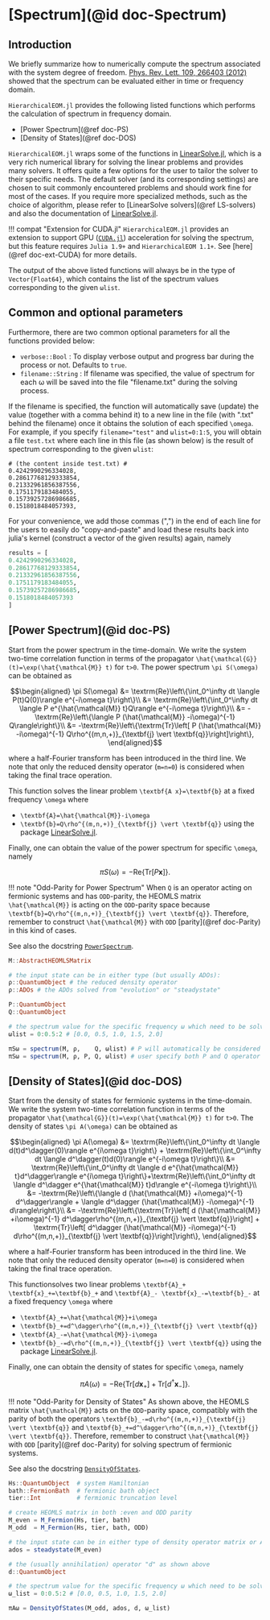 # [Spectrum](@id doc-Spectrum)

## Introduction
We briefly summarize how to numerically compute the spectrum associated with the system degree of freedom. [Phys. Rev. Lett. 109, 266403 (2012)](https://link.aps.org/doi/10.1103/PhysRevLett.109.266403) showed that the spectrum can be evaluated either in time or frequency domain.

`HierarchicalEOM.jl` provides the following listed functions which performs the calculation of spectrum in frequency domain.

 - [Power Spectrum](@ref doc-PS)
 - [Density of States](@ref doc-DOS)

`HierarchicalEOM.jl` wraps some of the functions in [LinearSolve.jl](http://linearsolve.sciml.ai/stable/), which is a very rich numerical library for solving the linear problems and provides many solvers. It offers quite a few options for the user to tailor the solver to their specific needs. The default solver (and its corresponding settings) are chosen to suit commonly encountered problems and should work fine for most of the cases. If you require more specialized methods, such as the choice of algorithm, please refer to [LinearSolve solvers](@ref LS-solvers) and also the documentation of [LinearSolve.jl](http://linearsolve.sciml.ai/stable/).

!!! compat "Extension for CUDA.jl"
    `HierarchicalEOM.jl` provides an extension to support GPU ([`CUDA.jl`](https://github.com/JuliaGPU/CUDA.jl)) acceleration for solving the spectrum, but this feature requires `Julia 1.9+` and `HierarchicalEOM 1.1+`. See [here](@ref doc-ext-CUDA) for more details.

The output of the above listed functions will always be in the type of `Vector{Float64}`, which contains the list of the spectrum values corresponding to the given `ωlist`.

## Common and optional parameters
Furthermore, there are two common optional parameters for all the functions provided below:
- `verbose::Bool` : To display verbose output and progress bar during the process or not. Defaults to `true`.
- `filename::String` : If filename was specified, the value of spectrum for each ω will be saved into the file "filename.txt" during the solving process.

If the filename is specified, the function will automatically save (update) the value (together with a comma behind it) to a new line in the file (with ".txt" behind the filename) once it obtains the solution of each specified ``\omega``. For example, if you specify `filename="test"` and `ωlist=0:1:5`, you will obtain a file `test.txt` where each line in this file (as shown below) is the result of spectrum corresponding to the given `ωlist`:
```
# (the content inside test.txt) #
0.4242990296334028,
0.28617768129333854,
0.21332961856387556,
0.1751179183484055,
0.15739257286986685,
0.1518018484057393,

```

For your convenience, we add those commas (",") in the end of each line for the users to easily do "copy-and-paste" and load these results back into julia's kernel (construct a vector of the given results) again, namely

```julia
results = [
0.4242990296334028,
0.28617768129333854,
0.21332961856387556,
0.1751179183484055,
0.15739257286986685,
0.1518018484057393
]
```

## [Power Spectrum](@id doc-PS)
Start from the power spectrum in the time-domain. We write the system two-time correlation function in terms of the propagator ``\hat{\mathcal{G}}(t)=\exp(\hat{\mathcal{M}} t)`` for ``t>0``. The power spectrum ``\pi S(\omega)`` can be obtained as
```math
\begin{aligned}
\pi S(\omega) 
&= \textrm{Re}\left\{\int_0^\infty dt \langle P(t)Q(0)\rangle e^{-i\omega t}\right\}\\
&= \textrm{Re}\left\{\int_0^\infty dt \langle P e^{\hat{\mathcal{M}} t}Q\rangle e^{-i\omega t}\right\}\\
&= -\textrm{Re}\left\{\langle P (\hat{\mathcal{M}} -i\omega)^{-1} Q\rangle\right\}\\
&= -\textrm{Re}\left\{\textrm{Tr}\left[ P (\hat{\mathcal{M}} -i\omega)^{-1} Q\rho^{(m,n,+)}_{\textbf{j} \vert \textbf{q}}\right]\right\},
\end{aligned}
```
where a half-Fourier transform has been introduced in the third line. We note that only the reduced density operator (``m=n=0``) is considered when taking the final trace operation.

This function solves the linear problem ``\textbf{A x}=\textbf{b}`` at a fixed frequency ``\omega`` where 
 - ``\textbf{A}=\hat{\mathcal{M}}-i\omega``
 - ``\textbf{b}=Q\rho^{(m,n,+)}_{\textbf{j} \vert \textbf{q}}`` 
using the package [LinearSolve.jl](http://linearsolve.sciml.ai/stable/).

Finally, one can obtain the value of the power spectrum for specific ``\omega``, namely
```math
\pi S(\omega) = -\textrm{Re}\left\{\textrm{Tr}\left[ P \textbf{x}\right]\right\}.
```

!!! note "Odd-Parity for Power Spectrum"
    When ``Q`` is an operator acting on fermionic systems and has `ODD`-parity, the HEOMLS matrix ``\hat{\mathcal{M}}`` is acting on the `ODD`-parity space because ``\textbf{b}=Q\rho^{(m,n,+)}_{\textbf{j} \vert \textbf{q}}``. Therefore, remember to construct ``\hat{\mathcal{M}}`` with `ODD` [parity](@ref doc-Parity) in this kind of cases.

See also the docstring [`PowerSpectrum`](@ref).

```julia
M::AbstractHEOMLSMatrix

# the input state can be in either type (but usually ADOs):
ρ::QuantumObject # the reduced density operator
ρ::ADOs # the ADOs solved from "evolution" or "steadystate"

P::QuantumObject 
Q::QuantumObject

# the spectrum value for the specific frequency ω which need to be solved
ωlist = 0:0.5:2 # [0.0, 0.5, 1.0, 1.5, 2.0]

πSω = spectrum(M, ρ,    Q, ωlist) # P will automatically be considered as "the adjoint of Q operator"
πSω = spectrum(M, ρ, P, Q, ωlist) # user specify both P and Q operator
```

## [Density of States](@id doc-DOS)
Start from the density of states for fermionic systems in the time-domain. We write the system two-time correlation function in terms of the propagator ``\hat{\mathcal{G}}(t)=\exp(\hat{\mathcal{M}} t)`` for ``t>0``. The density of states ``\pi A(\omega)`` can be obtained as
```math
\begin{aligned}
\pi A(\omega) 
&= \textrm{Re}\left\{\int_0^\infty dt \langle d(t)d^\dagger(0)\rangle e^{i\omega t}\right\} + \textrm{Re}\left\{\int_0^\infty dt \langle d^\dagger(t)d(0)\rangle e^{-i\omega t}\right\}\\
&= \textrm{Re}\left\{\int_0^\infty dt \langle d e^{\hat{\mathcal{M}} t}d^\dagger\rangle e^{i\omega t}\right\}+\textrm{Re}\left\{\int_0^\infty dt \langle d^\dagger e^{\hat{\mathcal{M}} t}d\rangle e^{-i\omega t}\right\}\\
&= -\textrm{Re}\left\{\langle d (\hat{\mathcal{M}} +i\omega)^{-1} d^\dagger\rangle + \langle d^\dagger (\hat{\mathcal{M}} -i\omega)^{-1} d\rangle\right\}\\
&= -\textrm{Re}\left\{\textrm{Tr}\left[ d (\hat{\mathcal{M}} +i\omega)^{-1} d^\dagger\rho^{(m,n,+)}_{\textbf{j} \vert \textbf{q}}\right] + \textrm{Tr}\left[ d^\dagger (\hat{\mathcal{M}} -i\omega)^{-1} d\rho^{(m,n,+)}_{\textbf{j} \vert \textbf{q}}\right]\right\},
\end{aligned}
```
where a half-Fourier transform has been introduced in the third line. We note that only the reduced density operator (``m=n=0``) is considered when taking the final trace operation.

This functionsolves two linear problems ``\textbf{A}_+ \textbf{x}_+=\textbf{b}_+`` and ``\textbf{A}_- \textbf{x}_-=\textbf{b}_-`` at a fixed frequency ``\omega`` where 
 - ``\textbf{A}_+=\hat{\mathcal{M}}+i\omega``
 - ``\textbf{b}_+=d^\dagger\rho^{(m,n,+)}_{\textbf{j} \vert \textbf{q}}`` 
 - ``\textbf{A}_-=\hat{\mathcal{M}}-i\omega``
 - ``\textbf{b}_-=d\rho^{(m,n,+)}_{\textbf{j} \vert \textbf{q}}`` 
using the package [LinearSolve.jl](http://linearsolve.sciml.ai/stable/).

Finally, one can obtain the density of states for specific ``\omega``, namely
```math
\pi A(\omega) = -\textrm{Re}\left\{\textrm{Tr}\left[ d \textbf{x}_+\right]+\textrm{Tr}\left[ d^\dagger \textbf{x}_-\right]\right\}.
```

!!! note "Odd-Parity for Density of States"
    As shown above, the HEOMLS matrix ``\hat{\mathcal{M}}`` acts on the `ODD`-parity space, compatibly with the parity of both the operators ``\textbf{b}_-=d\rho^{(m,n,+)}_{\textbf{j} \vert \textbf{q}}`` and ``\textbf{b}_+=d^\dagger\rho^{(m,n,+)}_{\textbf{j} \vert \textbf{q}}``. Therefore, remember to construct ``\hat{\mathcal{M}}`` with `ODD` [parity](@ref doc-Parity) for solving spectrum of fermionic systems.

See also the docstring [`DensityOfStates`](@ref).

```julia
Hs::QuantumObject  # system Hamiltonian
bath::FermionBath  # fermionic bath object
tier::Int          # fermionic truncation level 

# create HEOMLS matrix in both :even and ODD parity
M_even = M_Fermion(Hs, tier, bath) 
M_odd  = M_Fermion(Hs, tier, bath, ODD) 

# the input state can be in either type of density operator matrix or ADOs (but usually ADOs):
ados = steadystate(M_even)

# the (usually annihilation) operator "d" as shown above
d::QuantumObject 

# the spectrum value for the specific frequency ω which need to be solved
ω_list = 0:0.5:2 # [0.0, 0.5, 1.0, 1.5, 2.0]

πAω = DensityOfStates(M_odd, ados, d, ω_list)
```
